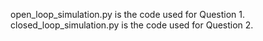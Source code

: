 open_loop_simulation.py is the code used for Question 1.<br />
closed_loop_simulation.py is the code used for Question 2.
